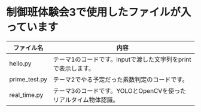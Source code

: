 # 制御班体験会3で使用したファイルが入っています

| ファイル名 | 内容 |
|----|------|
| hello.py | テーマ1のコードです。inputで渡した文字列をprintで表示します。 |
| prime_test.py | テーマ2でやる予定だった素数判定のコードです。 |
| real_time.py | テーマ3のコードです。YOLOとOpenCVを使ったリアルタイム物体認識。 |
